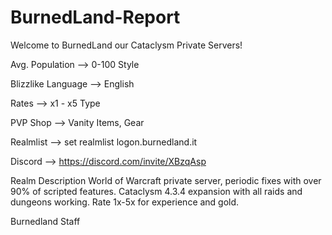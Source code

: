 # BurnedLand-Report

Welcome to BurnedLand our Cataclysm Private Servers!


Avg. Population -->  0-100 Style

Blizzlike Language  -->  English

Rates --> x1 - x5 Type

PVP Shop --> Vanity Items, Gear

Realmlist --> set realmlist logon.burnedland.it


Discord --> https://discord.com/invite/XBzqAsp


Realm Description
World of Warcraft private server, periodic fixes with over 90% of scripted features. Cataclysm 4.3.4 expansion with all raids and dungeons working. Rate 1x-5x for experience and gold.

Burnedland Staff

